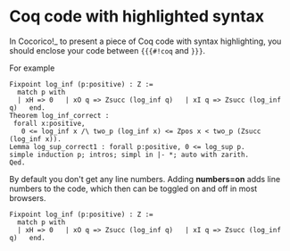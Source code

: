Coq code with highlighted syntax
================================

In Cocorico!\_ to present a piece of Coq code with syntax highlighting, you should enclose your code between `{{{#!coq` and `}}}`.

For example

    Fixpoint log_inf (p:positive) : Z :=
      match p with
      | xH => 0   | xO q => Zsucc (log_inf q)   | xI q => Zsucc (log_inf q)   end.
    Theorem log_inf_correct :
     forall x:positive,
       0 <= log_inf x /\ two_p (log_inf x) <= Zpos x < two_p (Zsucc (log_inf x)).
    Lemma log_sup_correct1 : forall p:positive, 0 <= log_sup p.
    simple induction p; intros; simpl in |- *; auto with zarith.
    Qed.

By default you don't get any line numbers. Adding **numbers=on** adds line numbers to the code, which then can be toggled on and off in most browsers.

    Fixpoint log_inf (p:positive) : Z :=
      match p with
      | xH => 0   | xO q => Zsucc (log_inf q)   | xI q => Zsucc (log_inf q)   end.
